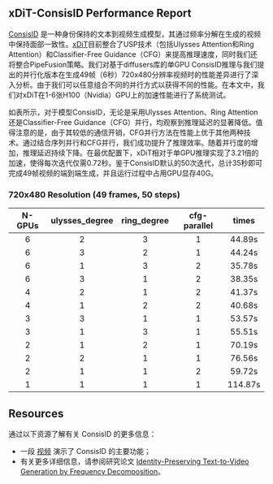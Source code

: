 ## xDiT-ConsisID Performance Report

[ConsisID](https://github.com/PKU-YuanGroup/ConsisID) 是一种身份保持的文本到视频生成模型，其通过频率分解在生成的视频中保持面部一致性。[xDiT](https://github.com/xdit-project/xDiT)目前整合了USP技术（包括Ulysses Attention和Ring Attention）和Classifier-Free Guidance（CFG）来提高推理速度，同时我们还将整合PipeFusion策略。我们对基于diffusers库的单GPU ConsisID推理与我们提出的并行化版本在生成49帧（6秒）720x480分辨率视频时的性能差异进行了深入分析。由于我们可以任意组合不同的并行方式以获得不同的性能。在本文中，我们对xDiT在1-6张H100（Nvidia）GPU上的加速性能进行了系统测试。

如表所示，对于模型ConsisID，无论是采用Ulysses Attention、Ring Attention还是Classifier-Free Guidance（CFG）并行，均观察到推理延迟的显著降低。值得注意的是，由于其较低的通信开销，CFG并行方法在性能上优于其他两种技术。通过结合序列并行和CFG并行，我们成功提升了推理效率。随着并行度的增加，推理延迟持续下降。在最优配置下，xDiT相对于单GPU推理实现了3.21倍的加速，使得每次迭代仅需0.72秒。鉴于ConsisID默认的50次迭代，总计35秒即可完成49帧视频的端到端生成，并且运行过程中占用GPU显存40G。

### 720x480 Resolution (49 frames, 50 steps)


| N-GPUs | ulysses_degree | ring_degree | cfg-parallel |   times   |
|:------:|:--------------:|:-----------:|:------------:|:---------:|
|   6    |       2        |      3      |      1       |   44.89s  |
|   6    |       3        |      2      |      1       |   44.24s  |
|   6    |       1        |      3      |      2       |   35.78s  |
|   6    |       3        |      1      |      2       |   38.35s  |
|   4    |       2        |      1      |      2       |   41.37s  |
|   4    |       1        |      2      |      2       |   40.68s  |
|   3    |       3        |      1      |      1       |   53.57s  |
|   3    |       1        |      3      |      1       |   55.51s  |
|   2    |       1        |      2      |      1       |   70.19s  |
|   2    |       2        |      1      |      1       |   76.56s  |
|   2    |       1        |      1      |      2       |   59.72s  |
|   1    |       1        |      1      |      1       |  114.87s  |


## Resources

通过以下资源了解有关 ConsisID 的更多信息：

- 一段 [视频](https://www.youtube.com/watch?v=PhlgC-bI5SQ) 演示了 ConsisID 的主要功能；
- 有关更多详细信息，请参阅研究论文 [Identity-Preserving Text-to-Video Generation by Frequency Decomposition](https://hf.co/papers/2411.17440)。
